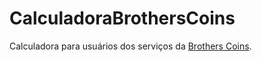 # CalculadoraBrothersCoins
Calculadora para usuários dos serviços da [Brothers Coins](https://brotherscoins.com/).
